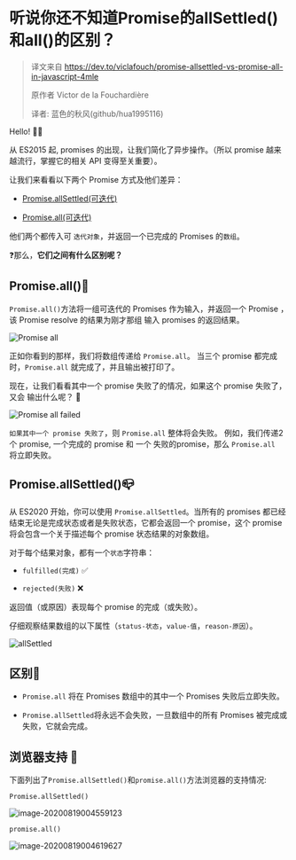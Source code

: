 # 听说你还不知道Promise的allSettled()和all()的区别？


> 译文来自 https://dev.to/viclafouch/promise-allsettled-vs-promise-all-in-javascript-4mle
>
> 原作者 Victor de la Fouchardière
>
> 译者: 蓝色的秋风(github/hua1995116)

Hello! 🧑‍🌾

从 ES2015 起, promises 的出现，让我们简化了异步操作。（所以 promise 越来越流行，掌握它的相关 API 变得至关重要）。

让我们来看看以下两个 Promise 方式及他们差异：

- [Promise.allSettled(可迭代)](https://developer.mozilla.org/en-US/docs/Web/JavaScript/Reference/Global_Objects/Promise/allSettled)

- [Promise.all(可迭代)](https://developer.mozilla.org/en-US/docs/Web/JavaScript/Reference/Global_Objects/Promise/all)

他们两个都传入可 `迭代对象`，并返回一个已完成的 Promises 的`数组`。

❓那么，**它们之间有什么区别呢？**

## Promise.all()🧠

`Promise.all()`方法将一组可迭代的 Promises 作为输入，并返回一个 Promise ，该 Promise resolve 的结果为刚才那组 输入 promises 的返回结果。

![Promise all](https://res.cloudinary.com/practicaldev/image/fetch/s--A7rnVVpd--/c_limit%2Cf_auto%2Cfl_progressive%2Cq_auto%2Cw_880/https://dev-to-uploads.s3.amazonaws.com/i/loq7cd72u055wl92yq2u.png)

正如你看到的那样，我们将数组传递给 `Promise.all`。 当三个 promise 都完成时，`Promise.all` 就完成了，并且输出被打印了。

现在，让我们看看其中一个 promise 失败了的情况，如果这个 promise 失败了，又会 输出什么呢？ 🛑

![Promise all failed](https://res.cloudinary.com/practicaldev/image/fetch/s--MEAe2zoD--/c_limit%2Cf_auto%2Cfl_progressive%2Cq_auto%2Cw_880/https://dev-to-uploads.s3.amazonaws.com/i/gcpmjldpgbfc8xgqgh10.png)

`如果其中一个 promise 失败了`，则 `Promise.all` 整体将会失败。 例如，我们传递2个 promise, 一个完成的 promise 和 一个 失败的promise，那么 `Promise.all ` 将立即失败。

## Promise.allSettled()📪

从 ES2020 开始，你可以使用 `Promise.allSettled`。当所有的 promises 都已经结束无论是完成状态或者是失败状态，它都会返回一个 promise，这个 promise 将会包含一个关于描述每个 promise 状态结果的对象数组。

对于每个结果对象，都有一个`状态`字符串：

- `fulfilled(完成)` ✅

- `rejected(失败)` ❌

返回值（或原因）表现每个 promise 的完成（或失败）。

仔细观察结果数组的以下属性（`status-状态`，`value-值`，`reason-原因`）。

![allSettled](https://res.cloudinary.com/practicaldev/image/fetch/s--s2PC5oqi--/c_limit%2Cf_auto%2Cfl_progressive%2Cq_auto%2Cw_880/https://dev-to-uploads.s3.amazonaws.com/i/brvijnemnpmm9qvauhvp.png)

## 区别👬

- `Promise.all` 将在 Promises 数组中的其中一个 Promises 失败后立即失败。

- `Promise.allSettled`将永远不会失败，一旦数组中的所有 Promises 被完成或失败，它就会完成。

## 浏览器支持 🚸

下面列出了`Promise.allSettled()`和`promise.all()`方法浏览器的支持情况:

`Promise.allSettled()`

![image-20200819004559123](https://s3.qiufeng.blue/blog/image-20200819004559123.png)

`promise.all()`

![image-20200819004619627](https://s3.qiufeng.blue/blog/image-20200819004619627.png)